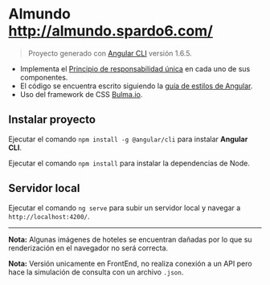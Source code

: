 # Almundo http://almundo.spardo6.com/

> Proyecto generado con [Angular CLI](https://github.com/angular/angular-cli) versión 1.6.5.

* Implementa el [Principio de responsabilidad única](https://es.wikipedia.org/wiki/Principio_de_responsabilidad_%C3%BAnica) en cada uno de sus componentes.
* El código se encuentra escrito siguiendo la [guía de estilos de Angular](https://angular.io/guide/styleguide).
* Uso del framework de CSS [Bulma.io](https://bulma.io/).

## Instalar proyecto

Ejecutar el comando `npm install -g @angular/cli` para instalar **Angular CLI**.

Ejecutar el comando `npm install` para instalar la dependencias de Node.

## Servidor local

Ejecutar el comando `ng serve` para subir un servidor local y navegar a `http://localhost:4200/`.

---

**Nota:** Algunas imágenes de hoteles se encuentran dañadas por lo que su renderización en el navegador no será correcta.

**Nota:** Versión unicamente en FrontEnd, no realiza conexión a un API pero hace la simulación de consulta con un archivo `.json`.
